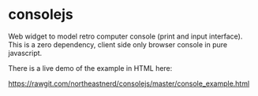 # consolejs
Web widget to model retro computer console (print and input interface). This is a zero dependency, client side only browser console in pure javascript.

There is a live demo of the example in HTML here:

https://rawgit.com/northeastnerd/consolejs/master/console_example.html
